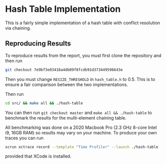 # Hash Table Implementation

This is a fairly simple implementation of a hash table with conflict resolution via chaining.

## Reproducing Results

To reproduce results from the report, you must first clone the repository and then run

```bash
git checkout 7e9bf3e03418a4db09f8fcdb91d373449596643e
```
Then you must change `RESIZE_THRESHOLD` in `hash_table.h` to 0.5. This is to ensure a fair comparison between the two implementations.

Then run
```bash
cd src/ && make all && ./hash-table
```

You can then run `git checkout master` and `make all && ./hash-table` to benchmark the results for the multi-element chaining table.

All benchmarking was done on a 2020 Macbook Pro (2.3 GHz 8-core Intel i9, 16GB RAM) so results may vary on your machine. To produce your
own traces you can run
```bash
xcrun xctrace record --template "Time Profiler" --launch ./hash-table
```
provided that XCode is installed.
